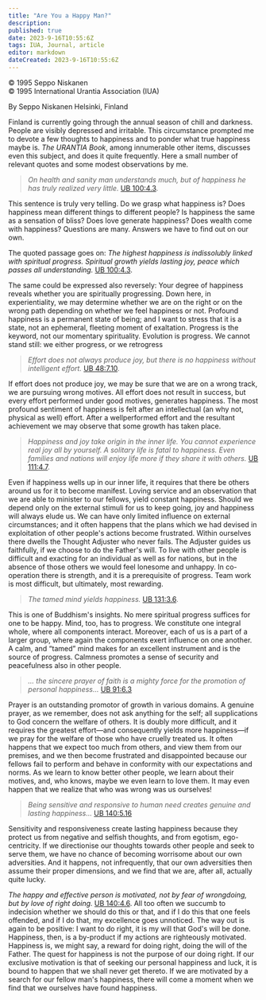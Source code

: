 ```yaml
---
title: "Are You a Happy Man?"
description: 
published: true
date: 2023-9-16T10:55:6Z
tags: IUA, Journal, article
editor: markdown
dateCreated: 2023-9-16T10:55:6Z
---
```


<p class="v-card v-sheet theme--light grey lighten-3 px-2">© 1995 Seppo Niskanen<br>© 1995 International Urantia Association (IUA)</p>

By Seppo Niskanen
Helsinki, Finland

Finland is currently going through the annual season of chill and darkness. People are visibly depressed and irritable. This circumstance prompted me to devote a few thoughts to happiness and to ponder what true happiness maybe is. _The URANTIA Book_, among innumerable other items, discusses even this subject, and does it quite frequently. Here a small number of relevant quotes and some modest observations by me.

> _On health and sanity man understands much, but of happiness he has truly realized very little._ [UB 100:4.3](/en/The_Urantia_Book/100#p4_3).

This sentence is truly very telling. Do we grasp what happiness is? Does happiness mean different things to different people? Is happiness the same as a sensation of bliss? Does love generate happiness? Does wealth come with happiness? Questions are many. Answers we have to find out on our own.

The quoted passage goes on: _The highest happiness is indissolubly linked with spiritual progress. Spiritual growth yields lasting joy, peace which passes all understanding._ [UB 100:4.3](/en/The_Urantia_Book/100#p4_3).

The same could be expressed also reversely: Your degree of happiness reveals whether you are spiritually progressing. Down here, in experientiality, we may determine whether we are on the right or on the wrong path depending on whether we feel happiness or not. Profound happiness is a permanent state of being; and I want to stress that it is a state, not an ephemeral, fleeting moment of exaltation. Progress is the keyword, not our momentary spirituality. Evolution is progress. We cannot stand still: we either progress, or we retrogress

> _Effort does not always produce joy, but there is no happiness without intelligent effort._ [UB 48:7.10](/en/The_Urantia_Book/48#p7_10).

If effort does not produce joy, we may be sure that we are on a wrong track, we are pursuing wrong motives. All effort does not result in success, but every effort performed under good motives, generates happiness. The most profound sentiment of happiness is felt after an intellectual (an why not, physical as well) effort. After a wellperformed effort and the resultant achievement we may observe that some growth has taken place.

> _Happiness and joy take origin in the inner life. You cannot experience real joy all by yourself. A solitary life is fatal to happiness. Even families and nations will enjoy life more if they share it with others._ [UB 111:4.7](/en/The_Urantia_Book/111#p4_7).

Even if happiness wells up in our inner life, it requires that there be others around us for it to become manifest. Loving service and an observation that we are able to minister to our fellows, yield constant happiness. Should we depend only on the external stimuli for us to keep going, joy and happiness will always elude us. We can have only limited influence on external circumstances; and it often happens that the plans which we had devised in exploitation of other people's actions become frustrated. Within ourselves there dwells the Thought Adjuster who never fails. The Adjuster guides us faithfully, if we choose to do the Father's will. To live with other people is difficult and exacting for an individual as well as for nations, but in the absence of those others we would feel lonesome and unhappy. In co-operation there is strength, and it is a prerequisite of progress. Team work is most difficult, but ultimately, most rewarding.

> _The tamed mind yields happiness._ [UB 131:3.6](/en/The_Urantia_Book/131#p3_6).

This is one of Buddhism's insights. No mere spiritual progress suffices for one to be happy. Mind, too, has to progress. We constitute one integral whole, where all components interact. Moreover, each of us is a part of a larger group, where again the components exert influence on one another. A calm, and “tamed” mind makes for an excellent instrument and is the source of progress. Calmness promotes a sense of security and peacefulness also in other people.

> _... the sincere prayer of faith is a mighty force for the promotion of personal happiness..._ [UB 91:6.3](/en/The_Urantia_Book/91#p6_3)

Prayer is an outstanding promotor of growth in various domains. A genuine prayer, as we remember, does not ask anything for the self; all supplications to God concern the welfare of others. It is doubly more difficult, and it requires the greatest effort—and consequently yields more happiness—if we pray for the welfare of those who have cruelly treated us. It often happens that we expect too much from others, and view them from our premises, and we then become frustrated and disappointed because our fellows fail to perform and behave in conformity with our expectations and norms. As we learn to know better other people, we learn about their motives, and, who knows, maybe we even learn to love them. It may even happen that we realize that who was wrong was us ourselves!

> _Being sensitive and responsive to human need creates genuine and lasting happiness..._ [UB 140:5.16](/en/The_Urantia_Book/140#p5_16)

Sensitivity and responsiveness create lasting happiness because they protect us from negative and selfish thoughts, and from egotism, ego-centricity. If we directionise our thoughts towards other people and seek to serve them, we have no chance of becoming worrisome about our own adversities. And it happens, not infrequently, that our own adversities then assume their proper dimensions, and we find that we are, after all, actually quite lucky.

_The happy and effective person is motivated, not by fear of wrongdoing, but by love of right doing._ [UB 140:4.6](/en/The_Urantia_Book/140#p4_6). All too often we succumb to indecision whether we should do this or that, and if I do this that one feels offended, and if I do that, my excellence goes unnoticed. The way out is again to be positive: I want to do right, it is my will that God's will be done. Happiness, then, is a by-product if my actions are righteously motivated. Happiness is, we might say, a reward for doing right, doing the will of the Father. The quest for happiness is not the purpose of our doing right. If our exclusive motivation is that of seeking our personal happiness and luck, it is bound to happen that we shall never get thereto. If we are motivated by a search for our fellow man's happiness, there will come a moment when we find that we ourselves have found happiness.
